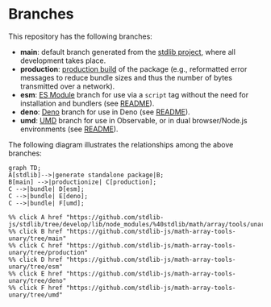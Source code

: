<!--

@license Apache-2.0

Copyright (c) 2022 The Stdlib Authors.

Licensed under the Apache License, Version 2.0 (the "License");
you may not use this file except in compliance with the License.
You may obtain a copy of the License at

    http://www.apache.org/licenses/LICENSE-2.0

Unless required by applicable law or agreed to in writing, software
distributed under the License is distributed on an "AS IS" BASIS,
WITHOUT WARRANTIES OR CONDITIONS OF ANY KIND, either express or implied.
See the License for the specific language governing permissions and
limitations under the License.

-->

# Branches

This repository has the following branches:

-   **main**: default branch generated from the [stdlib project][stdlib-url], where all development takes place.
-   **production**: [production build][production-url] of the package (e.g., reformatted error messages to reduce bundle sizes and thus the number of bytes transmitted over a network).
-   **esm**: [ES Module][esm-url] branch for use via a `script` tag without the need for installation and bundlers (see [README][esm-readme]).
-   **deno**: [Deno][deno-url] branch for use in Deno (see [README][deno-readme]).
-   **umd**: [UMD][umd-url] branch for use in Observable, or in dual browser/Node.js environments (see [README][umd-readme]).

The following diagram illustrates the relationships among the above branches:

```mermaid
graph TD;
A[stdlib]-->|generate standalone package|B;
B[main] -->|productionize| C[production];
C -->|bundle| D[esm];
C -->|bundle| E[deno];
C -->|bundle| F[umd];

%% click A href "https://github.com/stdlib-js/stdlib/tree/develop/lib/node_modules/%40stdlib/math/array/tools/unary"
%% click B href "https://github.com/stdlib-js/math-array-tools-unary/tree/main"
%% click C href "https://github.com/stdlib-js/math-array-tools-unary/tree/production"
%% click D href "https://github.com/stdlib-js/math-array-tools-unary/tree/esm"
%% click E href "https://github.com/stdlib-js/math-array-tools-unary/tree/deno"
%% click F href "https://github.com/stdlib-js/math-array-tools-unary/tree/umd"
```

[stdlib-url]: https://github.com/stdlib-js/stdlib/tree/develop/lib/node_modules/%40stdlib/math/array/tools/unary
[production-url]: https://github.com/stdlib-js/math-array-tools-unary/tree/production
[deno-url]: https://github.com/stdlib-js/math-array-tools-unary/tree/deno
[deno-readme]: https://github.com/stdlib-js/math-array-tools-unary/blob/deno/README.md
[umd-url]: https://github.com/stdlib-js/math-array-tools-unary/tree/umd
[umd-readme]: https://github.com/stdlib-js/math-array-tools-unary/blob/umd/README.md
[esm-url]: https://github.com/stdlib-js/math-array-tools-unary/tree/esm
[esm-readme]: https://github.com/stdlib-js/math-array-tools-unary/blob/esm/README.md
